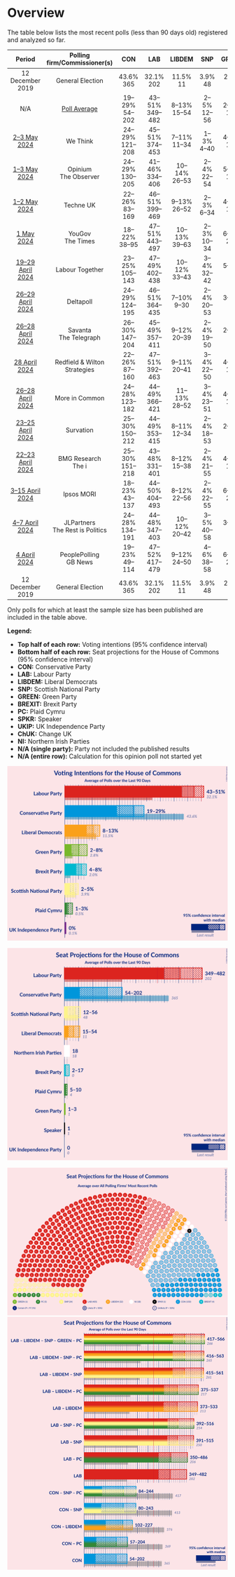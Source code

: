 # Overview

The table below lists the most recent polls (less than 90 days old) registered and analyzed so far.

| Period     | Polling firm/Commissioner(s) | CON | LAB | LIBDEM | SNP | GREEN | BREXIT | PC | SPKR | UKIP | ChUK | NI |
|:----------:|:----------------------------:|:--:|:--:|:--:|:--:|:--:|:--:|:--:|:--:|:--:|:--:|:--:|
| 12 December 2019 | General Election | 43.6% <br> 365 | 32.1% <br> 202 | 11.5% <br> 11 | 3.9% <br> 48 | 2.8% <br> 1 | 2.0% <br> 0 | 0.5% <br> 4 | 0.1% <br> 1 | 0.1% <br> 0 | 0.0% <br> 0 | 0.0% <br> 18 |
| N/A | [Poll Average](average.html) | 19–29% <br> 54–202 | 43–51% <br> 349–482 | 8–13% <br> 15–54 | 2–5% <br> 12–56 | 2–8% <br> 1–3 | 4–8% <br> 2–17 | 1–3% <br> 5–10 | N/A <br> 1 | 0% <br> 0 | N/A <br> N/A | N/A <br> 18 |
| [2–3 May 2024](2024-05-03-WeThink.html) | We Think | 24–29% <br> 121–208 | 45–51% <br> 374–453 | 7–11% <br> 11–34 | 1–3% <br> 4–40 | 4–7% <br> 1–3 | 5–8% <br> 3–16 | N/A <br> N/A | N/A <br> 1 | N/A <br> N/A | N/A <br> N/A | N/A <br> 18 |
| [1–3 May 2024](2024-05-03-Opinium.html) | Opinium <br> The Observer | 24–29% <br> 130–205 | 41–46% <br> 334–406 | 10–14% <br> 26–53 | 2–4% <br> 22–54 | 5–7% <br> 1–3 | 5–7% <br> 3–16 | 1–2% <br> 4–7 | N/A <br> 1 | N/A <br> N/A | N/A <br> N/A | N/A <br> 18 |
| [1–2 May 2024](2024-05-02-TechneUK.html) | Techne UK | 22–26% <br> 83–169 | 46–51% <br> 399–469 | 9–13% <br> 26–52 | 2–3% <br> 6–34 | 4–6% <br> 1–3 | 5–8% <br> 3–13 | N/A <br> N/A | N/A <br> 1 | N/A <br> N/A | N/A <br> N/A | N/A <br> 18 |
| [1 May 2024](2024-05-01-YouGov.html) | YouGov <br> The Times | 18–22% <br> 38–95 | 47–51% <br> 443–497 | 10–13% <br> 39–63 | 2–3% <br> 10–34 | 6–8% <br> 2–4 | 6–9% <br> 4–19 | 1–2% <br> 4–6 | N/A <br> 1 | N/A <br> N/A | N/A <br> N/A | N/A <br> 18 |
| [19–29 April 2024](2024-04-29-LabourTogether.html) | Labour Together | 23–25% <br> 105–143 | 47–49% <br> 402–438 | 10–12% <br> 33–43 | 3–4% <br> 32–42 | 5–6% <br> 1 | 6–7% <br> 3–5 | 1% <br> 5 | N/A <br> 1 | N/A <br> N/A | N/A <br> N/A | N/A <br> 18 |
| [26–29 April 2024](2024-04-29-Deltapoll.html) | Deltapoll | 24–29% <br> 124–195 | 46–51% <br> 364–435 | 7–10% <br> 9–30 | 2–4% <br> 20–53 | 3–6% <br> 1 | 5–7% <br> 3–7 | 2–3% <br> 5–12 | N/A <br> 1 | 0% <br> 0 | N/A <br> N/A | N/A <br> 18 |
| [26–28 April 2024](2024-04-28-Savanta.html) | Savanta <br> The Telegraph | 26–30% <br> 147–204 | 45–49% <br> 357–411 | 9–12% <br> 20–39 | 2–4% <br> 19–50 | 2–3% <br> 1 | 4–6% <br> 0–4 | N/A <br> N/A | N/A <br> 1 | N/A <br> N/A | N/A <br> N/A | N/A <br> 18 |
| [28 April 2024](2024-04-28-RedfieldWiltonStrategies.html) | Redfield & Wilton Strategies | 22–26% <br> 87–160 | 47–51% <br> 392–463 | 9–11% <br> 20–41 | 3–4% <br> 22–50 | 4–6% <br> 1–2 | 6–8% <br> 3–15 | N/A <br> N/A | N/A <br> 1 | N/A <br> N/A | N/A <br> N/A | N/A <br> 18 |
| [26–28 April 2024](2024-04-28-MoreinCommon.html) | More in Common | 24–28% <br> 123–182 | 44–49% <br> 366–421 | 11–13% <br> 28–52 | 3–4% <br> 23–51 | 4–6% <br> 1–2 | 4–6% <br> 2–4 | N/A <br> N/A | N/A <br> 1 | N/A <br> N/A | N/A <br> N/A | N/A <br> 18 |
| [23–25 April 2024](2024-04-25-Survation.html) | Survation | 25–30% <br> 150–212 | 44–49% <br> 353–415 | 8–11% <br> 12–34 | 2–4% <br> 18–53 | 2–4% <br> 1 | 4–6% <br> 0–4 | N/A <br> N/A | N/A <br> 1 | N/A <br> N/A | N/A <br> N/A | N/A <br> 18 |
| [22–23 April 2024](2024-04-23-BMGResearch.html) | BMG Research <br> The i | 25–30% <br> 151–218 | 43–48% <br> 331–401 | 8–12% <br> 15–38 | 2–4% <br> 21–55 | 4–6% <br> 1–2 | 6–8% <br> 3–20 | N/A <br> N/A | N/A <br> 1 | N/A <br> N/A | N/A <br> N/A | N/A <br> 18 |
| [3–15 April 2024](2024-04-15-IpsosMORI.html) | Ipsos MORI | 18–23% <br> 43–137 | 44–50% <br> 404–493 | 8–12% <br> 22–56 | 2–4% <br> 22–55 | 6–9% <br> 2–4 | 5–8% <br> 3–17 | N/A <br> N/A | N/A <br> 1 | N/A <br> N/A | N/A <br> N/A | N/A <br> 18 |
| [4–7 April 2024](2024-04-07-JLPartners.html) | JLPartners <br> The Rest is Politics | 24–28% <br> 134–191 | 44–48% <br> 347–403 | 10–12% <br> 20–42 | 3–5% <br> 40–58 | 3–5% <br> 1 | 5–7% <br> 3–14 | N/A <br> N/A | N/A <br> 1 | N/A <br> N/A | N/A <br> N/A | N/A <br> 18 |
| [4 April 2024](2024-04-04-PeoplePolling.html) | PeoplePolling <br> GB News | 19–23% <br> 49–114 | 47–52% <br> 417–479 | 9–12% <br> 24–50 | 4–6% <br> 38–58 | 6–8% <br> 2–3 | 6–8% <br> 3–15 | N/A <br> N/A | N/A <br> 1 | N/A <br> N/A | N/A <br> N/A | N/A <br> 18 |
| 12 December 2019 | General Election | 43.6% <br> 365 | 32.1% <br> 202 | 11.5% <br> 11 | 3.9% <br> 48 | 2.8% <br> 1 | 2.0% <br> 0 | 0.5% <br> 4 | 0.1% <br> 1 | 0.1% <br> 0 | 0.0% <br> 0 | 0.0% <br> 18 |

Only polls for which at least the sample size has been published are included in the table above.

**Legend:**
+ **Top half of each row:** Voting intentions (95% confidence interval)
+ **Bottom half of each row:** Seat projections for the House of Commons (95% confidence interval)
+ **CON:** Conservative Party
+ **LAB:** Labour Party
+ **LIBDEM:** Liberal Democrats
+ **SNP:** Scottish National Party
+ **GREEN:** Green Party
+ **BREXIT:** Brexit Party
+ **PC:** Plaid Cymru
+ **SPKR:** Speaker
+ **UKIP:** UK Independence Party
+ **ChUK:** Change UK
+ **NI:** Northern Irish Parties
+ **N/A (single party):** Party not included the published results
+ **N/A (entire row):** Calculation for this opinion poll not started yet


![Graph with voting intentions not yet produced](average.png "Voting Intentions")

![Graph with seats not yet produced](average-seats.png "Seats")

![Graph with seating plan not yet produced](average-seating-plan.png "Seating Plan")
![Graph with coalitions seats not yet produced](average-coalitions-seats.png "Coalitions Seats")
